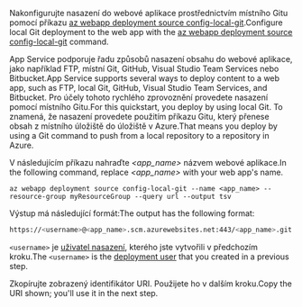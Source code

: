 <span data-ttu-id="3d6e6-101">Nakonfigurujte nasazení do webové aplikace prostřednictvím místního Gitu pomocí příkazu [az webapp deployment source config-local-git](/cli/azure/webapp/deployment/source#config-local-git).</span><span class="sxs-lookup"><span data-stu-id="3d6e6-101">Configure local Git deployment to the web app with the [az webapp deployment source config-local-git](/cli/azure/webapp/deployment/source#config-local-git) command.</span></span>

<span data-ttu-id="3d6e6-102">App Service podporuje řadu způsobů nasazení obsahu do webové aplikace, jako například FTP, místní Git, GitHub, Visual Studio Team Services nebo Bitbucket.</span><span class="sxs-lookup"><span data-stu-id="3d6e6-102">App Service supports several ways to deploy content to a web app, such as FTP, local Git, GitHub, Visual Studio Team Services, and Bitbucket.</span></span> <span data-ttu-id="3d6e6-103">Pro účely tohoto rychlého zprovoznění provedete nasazení pomocí místního Gitu.</span><span class="sxs-lookup"><span data-stu-id="3d6e6-103">For this quickstart, you deploy by using local Git.</span></span> <span data-ttu-id="3d6e6-104">To znamená, že nasazení provedete použitím příkazu Gitu, který přenese obsah z místního úložiště do úložiště v Azure.</span><span class="sxs-lookup"><span data-stu-id="3d6e6-104">That means you deploy by using a Git command to push from a local repository to a repository in Azure.</span></span> 

<span data-ttu-id="3d6e6-105">V následujícím příkazu nahraďte *\<app_name>* názvem webové aplikace.</span><span class="sxs-lookup"><span data-stu-id="3d6e6-105">In the following command, replace *\<app_name>* with your web app's name.</span></span>

```azurecli-interactive
az webapp deployment source config-local-git --name <app_name> --resource-group myResourceGroup --query url --output tsv
```

<span data-ttu-id="3d6e6-106">Výstup má následující formát:</span><span class="sxs-lookup"><span data-stu-id="3d6e6-106">The output has the following format:</span></span>

```bash
https://<username>@<app_name>.scm.azurewebsites.net:443/<app_name>.git
```

<span data-ttu-id="3d6e6-107">`<username>` je [uživatel nasazení](#configure-a-deployment-user), kterého jste vytvořili v předchozím kroku.</span><span class="sxs-lookup"><span data-stu-id="3d6e6-107">The `<username>` is the [deployment user](#configure-a-deployment-user) that you created in a previous step.</span></span>

<span data-ttu-id="3d6e6-108">Zkopírujte zobrazený identifikátor URI. Použijete ho v dalším kroku.</span><span class="sxs-lookup"><span data-stu-id="3d6e6-108">Copy the URI shown; you'll use it in the next step.</span></span>
